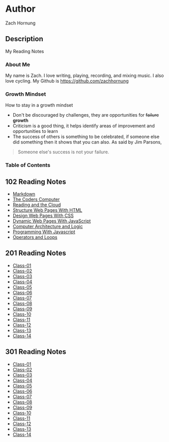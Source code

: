 # Author
Zach Hornung

## Description
My Reading Notes

### About Me
My name is Zach. I love writing, playing, recording, and mixing music. I also love cycling. My Github is https://github.com/zachhornung

### Growth Mindset
How to stay in a growth mindset
* Don't be discouraged by challenges, they are opportunities for ~~failure~~ **growth**
* Criticism is a good thing, it helps identify areas of improvement and opportunities to learn
* The success of others is something to be celebrated, if someone else did something then it shows that you can also. As said by Jim Parsons, 
> Someone else's success is not your failure.

### Table of Contents
## 102 Reading Notes
* [Markdown](102-reading-notes/markdown.md)
* [The Coders Computer](102-reading-notes/the_coders_computer.md)
* [Reading and the Cloud](102-reading-notes/reading_and_the_cloud.md)
* [Structure Web Pages With HTML](102-reading-notes/structure_web_pages_with_html.md)
* [Design Web Pages With CSS](102-reading-notes/design_web_pages_with_css.md)
* [Dynamic Web Pages With JavaScript](102-reading-notes/dynamic_web_pages_with_javascript.md)
* [Computer Architecture and Logic](102-reading-notes/computer_architecture_and_logic.md)
* [Programming With Javascript](102-reading-notes/programming_with_javascript.md)
* [Operators and Loops](102-reading-notes/operators_and_loops.md)
## 201 Reading Notes
* [Class-01](201-reading-notes/class-01.md)
* [Class-02](201-reading-notes/class-02.md)
* [Class-03](201-reading-notes/class-03.md)
* [Class-04](201-reading-notes/class-04.md)
* [Class-05](201-reading-notes/class-05.md)
* [Class-06](201-reading-notes/class-06.md)
* [Class-07](201-reading-notes/class-07.md)
* [Class-08](201-reading-notes/class-08.md)
* [Class-09](201-reading-notes/class-09.md)
* [Class-10](201-reading-notes/class-10.md)
* [Class-11](201-reading-notes/class-11.md)
* [Class-12](201-reading-notes/class-12.md)
* [Class-13](201-reading-notes/class-13.md)
* [Class-14](201-reading-notes/class-14.md)
## 301 Reading Notes
* [Class-01](301-reading-notes/class-01.md)
* [Class-02](301-reading-notes/class-02.md)
* [Class-03](301-reading-notes/class-03.md)
* [Class-04](301-reading-notes/class-04.md)
* [Class-05](301-reading-notes/class-05.md)
* [Class-06](301-reading-notes/class-06.md)
* [Class-07](301-reading-notes/class-07.md)
* [Class-08](301-reading-notes/class-08.md)
* [Class-09](301-reading-notes/class-09.md)
* [Class-10](301-reading-notes/class-10.md)
* [Class-11](301-reading-notes/class-11.md)
* [Class-12](301-reading-notes/class-12.md)
* [Class-13](301-reading-notes/class-13.md)
* [Class-14](301-reading-notes/class-13.md)